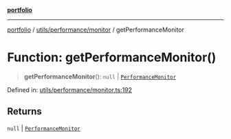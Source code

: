 [**portfolio**](../../../../README.md)

***

[portfolio](../../../../modules.md) / [utils/performance/monitor](../README.md) / getPerformanceMonitor

# Function: getPerformanceMonitor()

> **getPerformanceMonitor**(): `null` \| [`PerformanceMonitor`](../classes/PerformanceMonitor.md)

Defined in: [utils/performance/monitor.ts:192](https://github.com/tnorlund/Portfolio/blob/902f459effab4b5764459083fda3644fa8c06fc8/portfolio/utils/performance/monitor.ts#L192)

## Returns

`null` \| [`PerformanceMonitor`](../classes/PerformanceMonitor.md)
